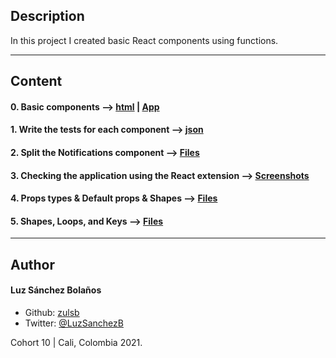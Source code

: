 ## Description

In this project I created basic React components using functions.

---
## Content

#### 0. Basic components --> [html](./task_0/dashboard/dist/index.html) | [App](./task_0/dashboard/src/App/App.js)
#### 1. Write the tests for each component --> [json](./task_1/package.json)
#### 2. Split the Notifications component --> [Files](./task_2/dashboard/src/Notifications/)
#### 3. Checking the application using the React extension --> [Screenshots](./task_3/change_property.png)
#### 4. Props types & Default props & Shapes --> [Files](./task_4/dashboard/src/)
#### 5. Shapes, Loops, and Keys --> [Files](./task_5/dashboard/src/)

---

## Author
#### Luz Sánchez Bolaños
- Github: [zulsb](https://github.com/zulsb)
- Twitter: [@LuzSanchezB](https://twitter.com/LuzSanchezB)

Cohort 10 | Cali, Colombia 2021.